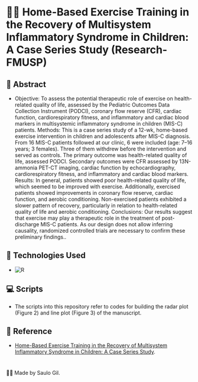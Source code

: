 # 🏋️‍♂️ Home-Based Exercise Training in the Recovery of Multisystem Inflammatory Syndrome in Children: A Case Series Study (Research-FMUSP)


## 📒 Abstract
- Objective: To assess the potential therapeutic role of exercise on health-related quality of life, assessed by the Pediatric Outcomes Data Collection Instrument (PODCI), coronary flow reserve (CFR), cardiac function, cardiorespiratory fitness, and inflammatory and cardiac blood markers in multisystemic inflammatory syndrome in children (MIS-C) patients. Methods: This is a case series study of a 12-wk, home-based exercise intervention in children and adolescents after MIS-C diagnosis. From 16 MIS-C patients followed at our clinic, 6 were included (age: 7–16 years; 3 females). Three of them withdrew before the intervention and served as controls. The primary outcome was health-related quality of life, assessed PODCI. Secondary outcomes were CFR assessed by 13N-ammonia PET-CT imaging, cardiac function by echocardiography, cardiorespiratory fitness, and inflammatory and cardiac blood markers. Results: In general, patients showed poor health-related quality of life, which seemed to be improved with exercise. Additionally, exercised patients showed improvements in coronary flow reserve, cardiac function, and aerobic conditioning. Non-exercised patients exhibited a slower pattern of recovery, particularly in relation to health-related quality of life and aerobic conditioning. Conclusions: Our results suggest that exercise may play a therapeutic role in the treatment of post-discharge MIS-C patients. As our design does not allow inferring causality, randomized controlled trials are necessary to confirm these preliminary findings..

## 🤖 Technologies Used
- ![R](https://img.shields.io/badge/R-gray?style=flat&logo=r&logoColor=white)


## 💻 Scripts

 - The scripts into this repository refer to codes for building the radar plot (Figure 2) and line plot (Figure 3) of the manuscript.

## 📑 Reference
- [Home-Based Exercise Training in the Recovery of Multisystem Inflammatory Syndrome in Children: A Case Series Study](https://www.mdpi.com/2227-9067/10/5/889).

#

👨‍💻 Made by Saulo Gil.